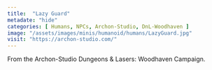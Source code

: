 ```yaml
---
title:  "Lazy Guard"
metadate: "hide"
categories: [ Humans, NPCs, Archon-Studio, DnL-Woodhaven ]
image: "/assets/images/minis/humanoid/humans/LazyGuard.jpg"
visit: "https://archon-studio.com/"
---
```

From the Archon-Studio Dungeons & Lasers: Woodhaven Campaign.